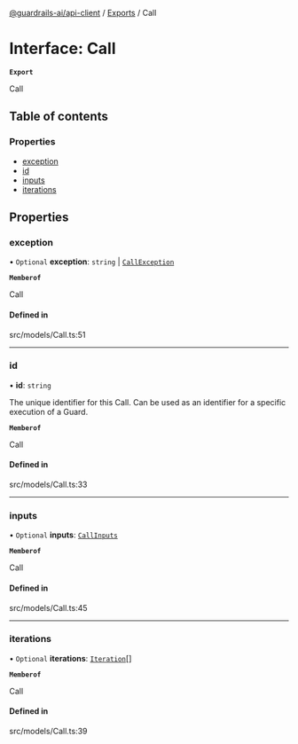 [@guardrails-ai/api-client](../README.md) / [Exports](../modules.md) / Call

# Interface: Call

**`Export`**

Call

## Table of contents

### Properties

- [exception](Call.md#exception)
- [id](Call.md#id)
- [inputs](Call.md#inputs)
- [iterations](Call.md#iterations)

## Properties

### exception

• `Optional` **exception**: `string` \| [`CallException`](CallException.md)

**`Memberof`**

Call

#### Defined in

src/models/Call.ts:51

___

### id

• **id**: `string`

The unique identifier for this Call.  Can be used as an identifier for a specific execution of a Guard.

**`Memberof`**

Call

#### Defined in

src/models/Call.ts:33

___

### inputs

• `Optional` **inputs**: [`CallInputs`](CallInputs.md)

**`Memberof`**

Call

#### Defined in

src/models/Call.ts:45

___

### iterations

• `Optional` **iterations**: [`Iteration`](Iteration.md)[]

**`Memberof`**

Call

#### Defined in

src/models/Call.ts:39
